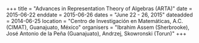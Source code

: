 +++
title = "Advances in Representation Theory of Algebras (ARTA)"
date = 2015-06-22
enddate = 2015-06-26
dates = "June 22 - 26, 2015"
dateadded = 2014-06-25
location = "Centro de Investigación en Matemáticas, A.C. (CIMAT), Guanajuato, México"
organisers = "Ibrahim Assem (Sherbrooke), José Antonio de la Peña (Guanajuato), Andrzej, Skowronski (Torun)"
+++

